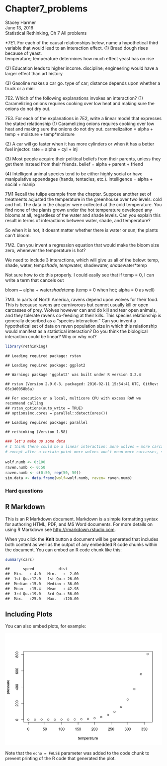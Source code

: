 # Chapter7_problems
Stacey Harmer  
June 13, 2016  
Statistical Rethinking, Ch 7
All problems

*7E1.  For each of the causal relationships below, name a hypothetical third variable that would lead
to an interaction effect.
(1) Bread dough rises because of yeast.  
temperature; temperature determines how much effect yeast has on rise

(2) Education leads to higher income.
discipline; engineering would have a larger effect than art history

(3) Gasoline makes a car go.
type of car; distance depends upon whether a truck or a mini

7E2. Which of the following explanations invokes an interaction?
(1) Caramelizing onions requires cooking over low heat and making sure the onions do not
dry out.

7E3. For each of the explanations in 7E2, write a linear model that expresses the stated relationship
(1) Caramelizing onions requires cooking over low heat and making sure the onions do not
dry out.
carmelizaiton = alpha + temp + moisture + temp*moisture

(2) A car will go faster when it has more cylinders or when it has a better fuel injector.
rate = alpha + cyl + inj

(3) Most people acquire their political beliefs from their parents, unless they get them instead
from their friends.
belief = alpha + parent + friend

(4) Intelligent animal species tend to be either highly social or have manipulative appendages
(hands, tentacles, etc.).
intelligence = alpha + social + manip

7M1
Recall the tulips example from the chapter. Suppose another set of treatments adjusted the
temperature in the greenhouse over two levels: cold and hot. The data in the chapter were collected
at the cold temperature. You find none of the plants grown under the hot temperature developed
any blooms at all, regardless of the water and shade levels. Can you explain this result in terms of
interactions between water, shade, and temperature?

So when it is hot, it doesnt matter whether there is water or sun; the plants can't bloom.

7M2. 
Can you invent a regression equation that would make the bloom size zero, whenever the
temperature is hot?

We need to include 3 interactions, which will give us all of the below:
temp, shade, water, temp*shade, temp*water, shade*water, shade*water*temp

Not sure how to do this properly.  I could easily see that if temp = 0, I can write a term that cancels out

bloom ~ alpha + water*shade*temp  (temp = 0 when hot; alpha = 0 as well)

7M3.
In parts of North America, ravens depend upon wolves for their food. This is because ravens
are carnivorous but cannot usually kill or open carcasses of prey. Wolves however can and do kill
and tear open animals, and they tolerate ravens co-feeding at their kills. This species relationship
is generally described as a “species interaction.” Can you invent a hypothetical set of data on raven
population size in which this relationship would manifest as a statistical interaction? Do you think
the biological interaction could be linear? Why or why not?


```r
library(rethinking)
```

```
## Loading required package: rstan
```

```
## Loading required package: ggplot2
```

```
## Warning: package 'ggplot2' was built under R version 3.2.4
```

```
## rstan (Version 2.9.0-3, packaged: 2016-02-11 15:54:41 UTC, GitRev: 05c3d0058b6a)
```

```
## For execution on a local, multicore CPU with excess RAM we recommend calling
## rstan_options(auto_write = TRUE)
## options(mc.cores = parallel::detectCores())
```

```
## Loading required package: parallel
```

```
## rethinking (Version 1.58)
```

```r
### let's make up some data
# I think there could be a linear interaction: more wolves = more carcasses = more ravens
# except after a certain point more wolves won't mean more carcasses, so it should level out

wolf.numb <- 0:100
raven.numb <- 0:50
raven.numb <- c(0:50, rep(50, 50))
sim.data <- data.frame(wolf=wolf.numb, raven= raven.numb)
```

### Hard questions




## R Markdown

This is an R Markdown document. Markdown is a simple formatting syntax for authoring HTML, PDF, and MS Word documents. For more details on using R Markdown see <http://rmarkdown.rstudio.com>.

When you click the **Knit** button a document will be generated that includes both content as well as the output of any embedded R code chunks within the document. You can embed an R code chunk like this:


```r
summary(cars)
```

```
##      speed           dist       
##  Min.   : 4.0   Min.   :  2.00  
##  1st Qu.:12.0   1st Qu.: 26.00  
##  Median :15.0   Median : 36.00  
##  Mean   :15.4   Mean   : 42.98  
##  3rd Qu.:19.0   3rd Qu.: 56.00  
##  Max.   :25.0   Max.   :120.00
```

## Including Plots

You can also embed plots, for example:

![](Chapter7_problems_files/figure-html/pressure-1.png)

Note that the `echo = FALSE` parameter was added to the code chunk to prevent printing of the R code that generated the plot.
